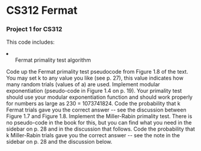 # CS312 Fermat

### Project 1 for CS312

This code includes:
<li>
        <ul>Fermat primality test algorithm</ul>
</li>

Code up the Fermat primality test pseudocode from Figure 1.8 of the text. You may set k to any value you like (see p. 27), this value indicates how many random trials (values of a) are used.
Implement modular exponentiation (pseudo-code in Figure 1.4 on p. 19). Your primality test should use your modular exponentiation function and should work properly for numbers as large as 230 = 1073741824.
Code the probability that k Fermat trials gave you the correct answer -- see the discussion between Figure 1.7 and Figure 1.8.
Implement the Miller-Rabin primality test. There is no pseudo-code in the book for this, but you can find what you need in the sidebar on p. 28 and in the discussion that follows.
Code the probability that k Miller-Rabin trials gave you the correct answer -- see the note in the sidebar on p. 28 and the discussion below.
